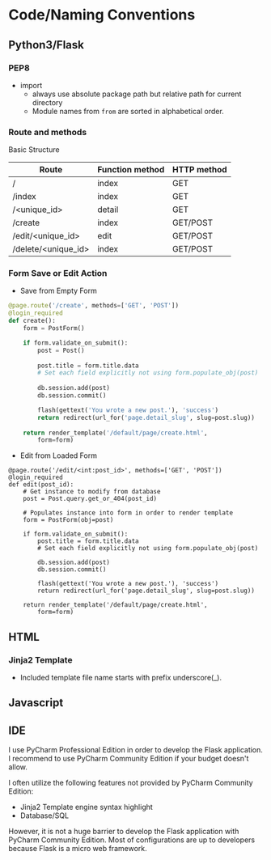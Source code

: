 # Code/Naming Conventions

## Python3/Flask

### PEP8

* import
    * always use absolute package path but relative path for current directory
    * Module names from ```from``` are sorted in alphabetical order.

### Route and methods

Basic Structure

| Route | Function method | HTTP method |
|-------|-----------------|-------------|
| / | index | GET |
| /index | index | GET |
| /<unique_id> | detail | GET |
| /create | index | GET/POST |
| /edit/<unique_id> | edit | GET/POST |
| /delete/<unique_id> | index | GET/POST |

### Form Save or Edit Action

* Save from Empty Form

```python
@page.route('/create', methods=['GET', 'POST'])
@login_required
def create():
    form = PostForm()

    if form.validate_on_submit():
        post = Post()
        
        post.title = form.title.data
        # Set each field explicitly not using form.populate_obj(post)
        
        db.session.add(post)
        db.session.commit()

        flash(gettext('You wrote a new post.'), 'success')
        return redirect(url_for('page.detail_slug', slug=post.slug))
        
    return render_template('/default/page/create.html',
        form=form)        
```

* Edit from Loaded Form

```
@page.route('/edit/<int:post_id>', methods=['GET', 'POST'])
@login_required
def edit(post_id):
    # Get instance to modify from database
    post = Post.query.get_or_404(post_id)
    
    # Populates instance into form in order to render template
    form = PostForm(obj=post)

    if form.validate_on_submit():
        post.title = form.title.data
        # Set each field explicitly not using form.populate_obj(post)
        
        db.session.add(post)
        db.session.commit()

        flash(gettext('You wrote a new post.'), 'success')
        return redirect(url_for('page.detail_slug', slug=post.slug))
        
    return render_template('/default/page/create.html',
        form=form)        
```

## HTML

### Jinja2 Template

* Included template file name starts with prefix underscore(_).

## Javascript

## IDE

I use PyCharm Professional Edition in order to develop the Flask application. I recommend to use PyCharm Community Edition if your budget doesn't allow.

I often utilize the following features not provided by PyCharm Community Edition:

* Jinja2 Template engine syntax highlight
* Database/SQL

However, it is not a huge barrier to develop the Flask application with PyCharm Community Edition. Most of configurations are up to developers because Flask is a micro web framework.
